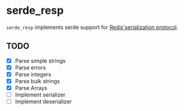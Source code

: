 # serde_resp

`serde_resp` implements serde support for [Redis'serialization protocol](https://redis.io/topics/protocol).

## TODO
- [X] Parse simple strings
- [X] Parse errors
- [X] Parse integers
- [X] Parse bulk strings
- [X] Parse Arrays
- [ ] Implement serializer
- [ ] Implement deserializer
